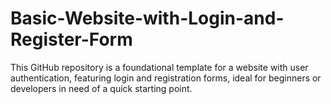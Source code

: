 # Basic-Website-with-Login-and-Register-Form
This GitHub repository is a foundational template for a website with user authentication, featuring login and registration forms, ideal for beginners or developers in need of a quick starting point.
